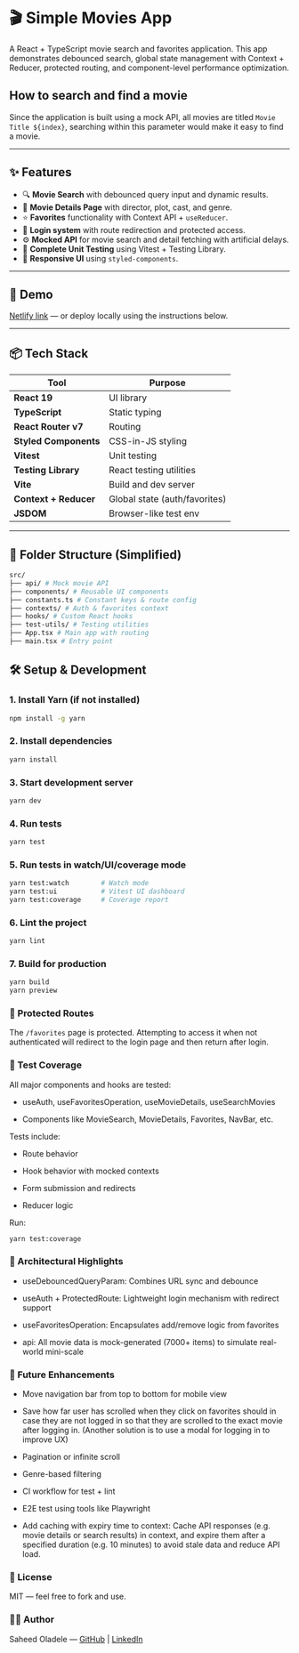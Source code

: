 # 🎬 Simple Movies App

A React + TypeScript movie search and favorites application. This app demonstrates debounced search, global state management with Context + Reducer, protected routing, and component-level performance optimization.


## How to search and find a movie

Since the application is built using a mock API, all movies are titled `Movie Title ${index}`, searching within this parameter would make it easy to find a movie.

---

## ✨ Features

- 🔍 **Movie Search** with debounced query input and dynamic results.
- 📄 **Movie Details Page** with director, plot, cast, and genre.
- ⭐ **Favorites** functionality with Context API + `useReducer`.
- 👤 **Login system** with route redirection and protected access.
- ⚙️ **Mocked API** for movie search and detail fetching with artificial delays.
- 🧪 **Complete Unit Testing** using Vitest + Testing Library.
- 💅 **Responsive UI** using `styled-components`.

---

## 🚀 Demo

[Netlify link](https://68398165083d3e246b641dd1--gghdsw.netlify.app/) — or deploy locally using the instructions below.

---

## 📦 Tech Stack

| Tool                  | Purpose                       |
| --------------------- | ----------------------------- |
| **React 19**          | UI library                    |
| **TypeScript**        | Static typing                 |
| **React Router v7**   | Routing                       |
| **Styled Components** | CSS-in-JS styling             |
| **Vitest**            | Unit testing                  |
| **Testing Library**   | React testing utilities       |
| **Vite**              | Build and dev server          |
| **Context + Reducer** | Global state (auth/favorites) |
| **JSDOM**             | Browser-like test env         |

---

## 📂 Folder Structure (Simplified)

```bash
src/
├── api/ # Mock movie API
├── components/ # Reusable UI components
├── constants.ts # Constant keys & route config
├── contexts/ # Auth & favorites context
├── hooks/ # Custom React hooks
├── test-utils/ # Testing utilities
├── App.tsx # Main app with routing
├── main.tsx # Entry point
```

## 🛠️ Setup & Development

### 1. Install Yarn (if not installed)

```bash
npm install -g yarn
```

### 2. Install dependencies

```bash
yarn install
```

### 3. Start development server

```bash
yarn dev
```

### 4. Run tests

```bash
yarn test
```

### 5. Run tests in watch/UI/coverage mode

```bash
yarn test:watch        # Watch mode
yarn test:ui           # Vitest UI dashboard
yarn test:coverage     # Coverage report
```

### 6. Lint the project

```bash
yarn lint
```

### 7. Build for production

```bash
yarn build
yarn preview
```

### 🔐 Protected Routes

The `/favorites` page is protected. Attempting to access it when not authenticated will redirect to the login page and then return after login.

### 🧪 Test Coverage

All major components and hooks are tested:

- useAuth, useFavoritesOperation, useMovieDetails, useSearchMovies

- Components like MovieSearch, MovieDetails, Favorites, NavBar, etc.

Tests include:

- Route behavior

- Hook behavior with mocked contexts

- Form submission and redirects

- Reducer logic

Run:

```bash
yarn test:coverage
```

### 🧠 Architectural Highlights

- useDebouncedQueryParam: Combines URL sync and debounce

- useAuth + ProtectedRoute: Lightweight login mechanism with redirect support

- useFavoritesOperation: Encapsulates add/remove logic from favorites

- api: All movie data is mock-generated (7000+ items) to simulate real-world mini-scale

### 📌 Future Enhancements

- Move navigation bar from top to bottom for mobile view

- Save how far user has scrolled when they click on favorites should in case they are not logged in so that they are scrolled to the exact movie after logging in. (Another solution is to use a modal for logging in to improve UX)

- Pagination or infinite scroll

- Genre-based filtering

- CI workflow for test + lint

- E2E test using tools like Playwright

- Add caching with expiry time to context: Cache API responses (e.g. movie details or search results) in context, and expire them after a specified duration (e.g. 10 minutes) to avoid stale data and reduce API load.

### 📃 License

MIT — feel free to fork and use.

### 🙋‍♂️ Author

Saheed Oladele — [GitHub](https://github.com/suretrust) | [LinkedIn](https://www.linkedin.com/in/saheed-oladele/)
